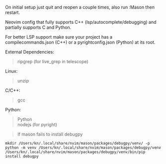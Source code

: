 On initial setup just quit and reopen a couple times, also run :Mason then restart.  
  
Neovim config that fully supports C++ (lsp/autocomplete/debugging) and partially supports C and Python.

For better LSP support make sure your project has a compilecommands.json (C++) or a pyrightconfig.json (Python) at its root.

External Dependencies:  
> ripgrep (for live_grep in telescope) 

Linux:  
> unzip  

C/C++:  
> gcc  

Python:
> Python  
> nodejs (for pyright)

> If mason fails to install debugpy
```  
mkdir /Users/kn/.local/share/nvim/mason/packages/debugpy/venv/ -p  
python -m venv /Users/kn/.local/share/nvim/mason/packages/debugpy/venv  
/Users/kn/.local/share/nvim/mason/packages/debugpy/venv/bin/pip install debugpy  
```


